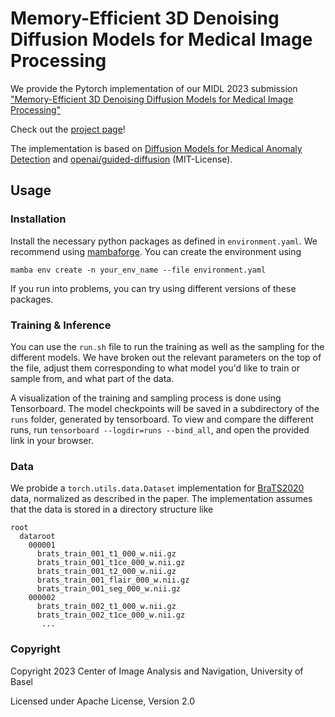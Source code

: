 # Memory-Efficient 3D Denoising Diffusion Models for Medical Image Processing

We provide the Pytorch implementation of our MIDL 2023 submission 
["Memory-Efficient 3D Denoising Diffusion Models for Medical Image 
Processing"](https://openreview.net/forum?id=neXqIGpO-tn)

Check out the [project page](https://florentinbieder.github.io/PatchDDM-3D/)!

The implementation is based on [Diffusion Models for Medical Anomaly Detection](https://github.com/JuliaWolleb/diffusion-anomaly)
and [openai/guided-diffusion](https://github.com/openai/guided-diffusion) (MIT-License).

## Usage
### Installation
Install the necessary python packages as defined in `environment.yaml`.
We recommend using [mambaforge](https://mamba.readthedocs.io/en/latest/installation.html). 
You can create the environment using 

    mamba env create -n your_env_name --file environment.yaml

If you run into problems, you can try using different versions of these packages.

### Training & Inference

You can use the `run.sh` file to run the training as well as the sampling for the different models.
We have broken out the relevant parameters on the top of the file, adjust them corresponding to
what model you'd like to train or sample from, and what part of the data.

A visualization of the training and sampling process is done using Tensorboard. 
The model checkpoints will be saved in a subdirectory of the `runs` folder, generated by tensorboard.
To view and compare the different runs, run `tensorboard --logdir=runs --bind_all`,
and open the provided link in your browser.

### Data
We probide a `torch.utils.data.Dataset` implementation for
[BraTS2020](https://www.med.upenn.edu/cbica/brats2020/data.html) data, normalized as
described in the paper. The implementation assumes that the data is stored in a directory structure
like 

    root
      dataroot
        000001
          brats_train_001_t1_000_w.nii.gz
          brats_train_001_t1ce_000_w.nii.gz
          brats_train_001_t2_000_w.nii.gz
          brats_train_001_flair_000_w.nii.gz
          brats_train_001_seg_000_w.nii.gz
        000002
          brats_train_002_t1_000_w.nii.gz
          brats_train_002_t1ce_000_w.nii.gz
           ...


### Copyright
Copyright 2023 Center of Image Analysis and Navigation, University of Basel

Licensed under Apache License, Version 2.0
